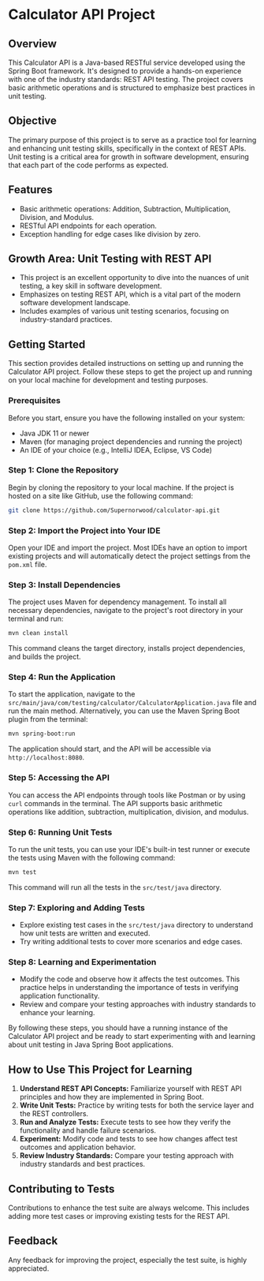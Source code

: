 # Calculator API Project

## Overview

This Calculator API is a Java-based RESTful service developed using the Spring Boot framework. It's designed to provide a hands-on experience with one of the industry standards: REST API testing. The project covers basic arithmetic operations and is structured to emphasize best practices in unit testing.

## Objective

The primary purpose of this project is to serve as a practice tool for learning and enhancing unit testing skills, specifically in the context of REST APIs. Unit testing is a critical area for growth in software development, ensuring that each part of the code performs as expected.

## Features

- Basic arithmetic operations: Addition, Subtraction, Multiplication, Division, and Modulus.
- RESTful API endpoints for each operation.
- Exception handling for edge cases like division by zero.

## Growth Area: Unit Testing with REST API

- This project is an excellent opportunity to dive into the nuances of unit testing, a key skill in software development.
- Emphasizes on testing REST API, which is a vital part of the modern software development landscape.
- Includes examples of various unit testing scenarios, focusing on industry-standard practices.

## Getting Started

This section provides detailed instructions on setting up and running the Calculator API project. Follow these steps to get the project up and running on your local machine for development and testing purposes.

### Prerequisites

Before you start, ensure you have the following installed on your system:

- Java JDK 11 or newer
- Maven (for managing project dependencies and running the project)
- An IDE of your choice (e.g., IntelliJ IDEA, Eclipse, VS Code)

### Step 1: Clone the Repository

Begin by cloning the repository to your local machine. If the project is hosted on a site like GitHub, use the following command:

```bash
git clone https://github.com/Supernorwood/calculator-api.git
```

### Step 2: Import the Project into Your IDE

Open your IDE and import the project. Most IDEs have an option to import existing projects and will automatically detect the project settings from the `pom.xml` file.

### Step 3: Install Dependencies

The project uses Maven for dependency management. To install all necessary dependencies, navigate to the project's root directory in your terminal and run:

```bash
mvn clean install
```

This command cleans the target directory, installs project dependencies, and builds the project.

### Step 4: Run the Application

To start the application, navigate to the `src/main/java/com/testing/calculator/CalculatorApplication.java` file and run the main method. Alternatively, you can use the Maven Spring Boot plugin from the terminal:

```bash
mvn spring-boot:run
```

The application should start, and the API will be accessible via `http://localhost:8080`.

### Step 5: Accessing the API

You can access the API endpoints through tools like Postman or by using `curl` commands in the terminal. The API supports basic arithmetic operations like addition, subtraction, multiplication, division, and modulus.

### Step 6: Running Unit Tests

To run the unit tests, you can use your IDE's built-in test runner or execute the tests using Maven with the following command:

```bash
mvn test
```

This command will run all the tests in the `src/test/java` directory.

### Step 7: Exploring and Adding Tests

- Explore existing test cases in the `src/test/java` directory to understand how unit tests are written and executed.
- Try writing additional tests to cover more scenarios and edge cases.

### Step 8: Learning and Experimentation

- Modify the code and observe how it affects the test outcomes. This practice helps in understanding the importance of tests in verifying application functionality.
- Review and compare your testing approaches with industry standards to enhance your learning.

By following these steps, you should have a running instance of the Calculator API project and be ready to start experimenting with and learning about unit testing in Java Spring Boot applications.

## How to Use This Project for Learning

1. **Understand REST API Concepts:** Familiarize yourself with REST API principles and how they are implemented in Spring Boot.
2. **Write Unit Tests:** Practice by writing tests for both the service layer and the REST controllers.
3. **Run and Analyze Tests:** Execute tests to see how they verify the functionality and handle failure scenarios.
4. **Experiment:** Modify code and tests to see how changes affect test outcomes and application behavior.
5. **Review Industry Standards:** Compare your testing approach with industry standards and best practices.

## Contributing to Tests

Contributions to enhance the test suite are always welcome. This includes adding more test cases or improving existing tests for the REST API.

## Feedback

Any feedback for improving the project, especially the test suite, is highly appreciated.
